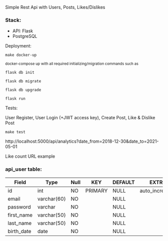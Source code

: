
Simple Rest Api with Users, Posts, Likes/Dislikes

### Stack:
* API: Flask
* PostgreSQL

Deployment:

`make docker-up`

<small>docker-compose up with all required initializing/migration commands such as</small>

`flask db init`

`flask db migrate`

`flask db upgrade`

`flask run`


Tests:

User Register, User Login (+JWT access key), Create Post, Like & Dislike Post

`make test`

<a>http://localhost:5000/api/analytics?date_from=2018-12-30&date_to=2021-05-01

Like count URL example

### api_user table:

| Field  | Type  | Null | KEY | DEFAULT | EXTRA |
| ------------- | ------------- | ------ | ----- | ----- | ------- |
| id  | int  | NO | PRIMARY | NULL | auto_increment |
| email  | varchar(60) | NO |  | NULL |  |
| password | varchar | NO |  | NULL |  |
| first_name | varchar(50) | NO |  | NULL |  |
| last_name | varchar(50) | NO |  | NULL |  |
| birth_date | date | NO |  | NULL |  |

